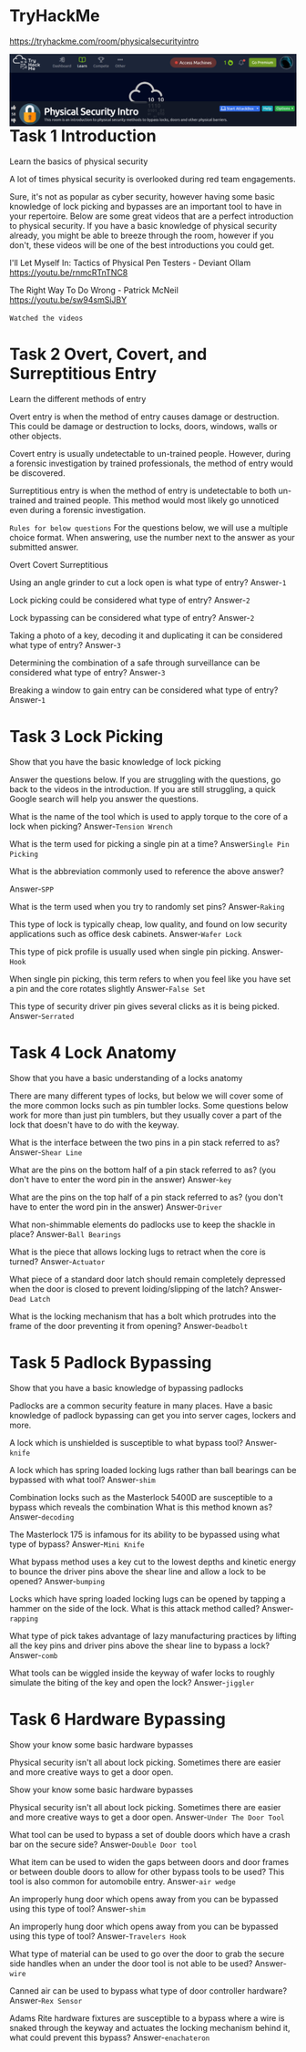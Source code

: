 # TryHackMe
  https://tryhackme.com/room/physicalsecurityintro
  
<img src="Physical_Security.png"
     alt="Physical_Security_icon"
     style="float: left; margin-right: 10px;" />
        
# Task 1  Introduction

Learn the basics of physical security

﻿A lot of times physical security is overlooked during red team engagements.
 
Sure, it's not as popular as cyber security, however having some basic knowledge of
lock picking and bypasses are an important tool to have in your repertoire.
Below are some great videos that are a perfect introduction to physical security. 
If you have a basic knowledge of physical security already, you might be able to 
breeze through the room, however if you don't, these videos will be one of the best
introductions you could get.

I'll Let Myself In: Tactics of Physical Pen Testers - Deviant Ollam
  https://youtu.be/rnmcRTnTNC8
  
The Right Way To Do Wrong - Patrick McNeil
  https://youtu.be/sw94smSiJBY
  
  `Watched the videos`
  
# Task 2  Overt, Covert, and Surreptitious Entry

Learn the different methods of entry

Overt entry is when the method of entry causes damage or destruction. 
This could be damage or destruction to locks, doors, windows, walls or other objects.

Covert entry is usually undetectable to un-trained people. However, during
a forensic investigation by trained professionals, the method of entry would be discovered.

Surreptitious entry is when the method of entry is undetectable to both
un-trained and trained people. This method would most likely go unnoticed even during a forensic investigation.

`Rules for below questions`
For the questions below, we will use a multiple choice format. When answering, use the number next to the answer as your submitted answer.

Overt
Covert
Surreptitious

Using an angle grinder to cut a lock open is what type of entry?
Answer-`1`

Lock picking could be considered what type of entry?
Answer-`2`

Lock bypassing can be considered what type of entry?
Answer-`2`

Taking a photo of a key, decoding it and duplicating it can be considered what type of entry?
Answer-`3`

Determining the combination of a safe through surveillance can be considered what type of entry?
Answer-`3`

Breaking a window to gain entry can be considered what type of entry?
Answer-`1`

# Task 3  Lock Picking

Show that you have the basic knowledge of lock picking

Answer the questions below. If you are struggling with the questions, 
go back to the videos in the introduction. If you are still struggling, 
a quick Google search will help you answer the questions.   

What is the name of the tool which is used to apply torque to the core of a lock when picking?
Answer-`Tension Wrench`

What is the term used for picking a single pin at a time?
Answer`Single Pin Picking`

What is the abbreviation commonly used to reference the above answer?

Answer-`SPP`

What is the term used when you try to randomly set pins?
Answer-`Raking`

This type of lock is typically cheap, low quality, and found on low security applications such as office desk cabinets.
Answer-`Wafer Lock`

This type of pick profile is usually used when single pin picking.
Answer-`Hook`

When single pin picking, this term refers to when you feel like you have set a pin and the core rotates slightly
Answer-`False Set`

This type of security driver pin gives several clicks as it is being picked.
Answer-`Serrated`

# Task 4  Lock Anatomy

Show that you have a basic understanding of a locks anatomy

There are many different types of locks, but below we will cover some 
of the more common locks such as pin tumbler locks. Some questions below work
for more than just pin tumblers, but they usually cover a part of the lock that
doesn't have to do with the keyway.

What is the interface between the two pins in a pin stack referred to as?
Answer-`Shear Line`

What are the pins on the bottom half of a pin stack referred to as? (you don't have to enter the word pin in the answer)
Answer-`key`


What are the pins on the top half of a pin stack referred to as? (you don't have to enter the word pin in the answer)
Answer-`Driver`

What non-shimmable elements do padlocks use to keep the shackle in place?
Answer-`Ball Bearings`

What is the piece that allows locking lugs to retract when the core is turned?
Answer-`Actuator`

What piece of a standard door latch should remain completely depressed when the door is closed to prevent loiding/slipping of the latch?
Answer-`Dead Latch`


What is the locking mechanism that has a bolt which protrudes into the frame of the door preventing it from opening?
Answer-`Deadbolt`

# Task 5  Padlock Bypassing

Show that you have a basic knowledge of bypassing padlocks

Padlocks are a common security feature in many places. Have a basic 
knowledge of padlock bypassing can get you into server cages, lockers and more.

A lock which is unshielded is susceptible to what bypass tool?
Answer-`knife`

A lock which has spring loaded locking lugs rather than ball bearings can be bypassed with what tool?
Answer-`shim`

Combination locks such as the Masterlock 5400D are susceptible to a bypass which reveals the combination What is this method known as?
Answer-`decoding`

The Masterlock 175 is infamous for its ability to be bypassed using what type of bypass?
Answer-`Mini Knife`


What bypass method uses a key cut to the lowest depths and kinetic energy 
to bounce the driver pins above the shear line and allow a lock to be opened?
Answer-`bumping`

Locks which have spring loaded locking lugs can be opened by tapping a hammer on the side of the lock. What is this attack method called?
Answer-`rapping`

What type of pick takes advantage of lazy manufacturing practices by lifting all the key pins and driver pins above the shear line to bypass a lock?
Answer-`comb`

What tools can be wiggled inside the keyway of wafer locks to roughly simulate the biting of the key and open the lock?
Answer-`jiggler`

# Task 6  Hardware Bypassing

Show your know some basic hardware bypasses

Physical security isn't all about lock picking. Sometimes there are easier and more creative ways to get a door open.

Show your know some basic hardware bypasses

Physical security isn't all about lock picking. Sometimes there are easier and more creative ways to get a door open.
Answer-`Under The Door Tool`

What tool can be used to bypass a set of double doors which have a crash bar on the secure side?
Answer-`Double Door tool`

What item can be used to widen the gaps between doors and door frames or between 
double doors to allow for other bypass tools to be used? This tool is also common for automobile entry.
Answer-`air wedge`

An improperly hung door which opens away from you can be bypassed using this type of tool?
Answer-`shim`

An improperly hung door which opens away from you can be bypassed using this type of tool?
Answer-`Travelers Hook`

What type of material can be used to go over the door to grab the secure side handles when an under the door tool is not able to be used?
Answer-`wire`

Canned air can be used to bypass what type of door controller hardware?
Answer-`Rex Sensor`

Adams Rite hardware fixtures are susceptible to a bypass where a wire is snaked through
the keyway and actuates the locking mechanism behind it, what could prevent this bypass?
Answer-`enachateron`
